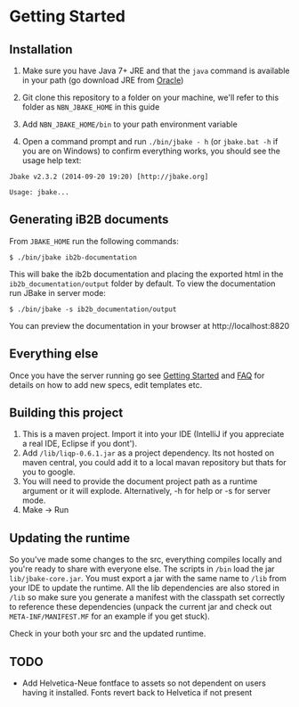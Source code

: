 # Getting Started

## Installation

1. Make sure you have Java 7+ JRE and that the `java` command is available in your path (go download JRE from [Oracle](http://www.oracle.com/technetwork/java/javase/downloads/index.html))

2. Git clone this repository to a folder on your machine, we'll refer to this folder as `NBN_JBAKE_HOME` in this guide

3. Add `NBN_JBAKE_HOME/bin` to your path environment variable

3. Open a command prompt and run `./bin/jbake - h` (or `jbake.bat -h` if you are on Windows) to confirm everything works, you should see the usage help text:

```
Jbake v2.3.2 (2014-09-20 19:20) [http://jbake.org]

Usage: jbake...
```

## Generating iB2B documents

From `JBAKE_HOME` run the following commands:

```
$ ./bin/jbake ib2b-documentation
```

This will bake the ib2b documentation and placing the exported html in the `ib2b_documentation/output` folder by default. To view the documentation run JBake in server mode:

```
$ ./bin/jbake -s ib2b_documentation/output
```

You can preview the documentation in your browser at http://localhost:8820

## Everything else

Once you have the server running go see [Getting Started](http://localhost:8820/getting-started) and [FAQ](http://localhost:8820/faq) for details on how to add new specs, edit templates etc.

## Building this project

1. This is a maven project. Import it into your IDE (IntelliJ if you appreciate a real IDE, Eclipse if you dont').
2. Add `/lib/liqp-0.6.1.jar` as a project dependency. Its not hosted on maven central, you could add it to a local mavan repository but thats for you to google.
3. You will need to provide the document project path as a runtime argument or it will explode. Alternatively, -h for help or -s for server mode.
3. Make -> Run

## Updating the runtime

So you've made some changes to the src, everything compiles locally and you're ready to share with everyone else. The scripts in `/bin` load the jar `lib/jbake-core.jar`. You must export a jar with the same name to `/lib` from your IDE to update the runtime. All the lib dependencies are also stored in `/lib` so make sure you generate a manifest with the classpath set correctly to reference these dependencies (unpack the current jar and check out `META-INF/MANIFEST.MF` for an example if you get stuck).

Check in your both your src and the updated runtime.

## TODO

- Add Helvetica-Neue fontface to assets so not dependent on users having it installed. Fonts revert back to Helvetica if not present
